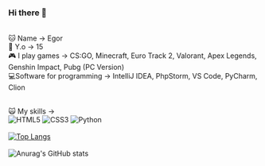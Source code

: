 ### Hi there 👋
<br>
🐱 Name -> Egor<br>
👦 Y.o -> 15<br>
🎮 I play games -> CS:GO, Minecraft, Euro Track 2, Valorant, Apex Legends, Genshin Impact, Pubg (PC Version)<br>
💻Software for programming -> IntelliJ IDEA, PhpStorm, VS Code, PyCharm, Clion<br>
<br>



🙀 My skills -> 
<br><img alt="HTML5" src="https://img.shields.io/badge/html5-%23E34F26.svg?style=for-the-badge&logo=html5&logoColor=white"/>
<img alt="CSS3" src="https://img.shields.io/badge/css3-%231572B6.svg?style=for-the-badge&logo=css3&logoColor=white"/>
<img alt="Python" src="https://img.shields.io/badge/python-%2314354C.svg?style=for-the-badge&logo=python&logoColor=white"/>
<br><br>
[![Top Langs](https://github-readme-stats.vercel.app/api/top-langs/?username=anuraghazra&layout=compact)](https://github.com/anuraghazra/github-readme-stats) 
<br><br>
![Anurag's GitHub stats](https://github-readme-stats.vercel.app/api?username=Cold&theme=midnight-purple&show_icons=true)



